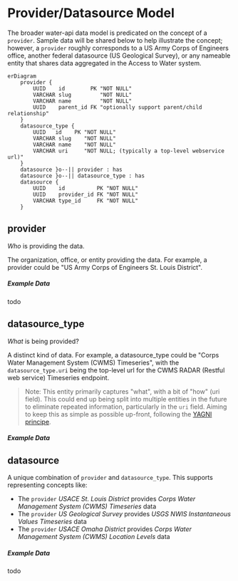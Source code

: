 # Provider/Datasource Model

The broader water-api data model is predicated on the concept of a `provider`. Sample data will be shared below to help illustrate the concept; however, a `provider` roughly corresponds to a US Army Corps of Engineers office, another federal datasource (US Geological Survey), or any nameable entity that shares data aggregated in the Access to Water system.

```mermaid
erDiagram
    provider {
        UUID    id        PK "NOT NULL"
        VARCHAR slug         "NOT NULL"
        VARCHAR name         "NOT NULL"
        UUID    parent_id FK "optionally support parent/child relationship"
    }
    datasource_type {
        UUID   id    PK "NOT NULL"
        VARCHAR slug    "NOT NULL"
        VARCHAR name    "NOT NULL"
        VARCHAR uri     "NOT NULL; (typically a top-level webservice url)"
    }
    datasource }o--|| provider : has
    datasource }o--|| datasource_type : has
    datasource {
        UUID    id          PK "NOT NULL"
        UUID    provider_id FK "NOT NULL"
        VARCHAR type_id     FK "NOT NULL"
    }
```

## provider

_Who_ is providing the data.

The organization, office, or entity providing the data. For example, a provider could be "US Army Corps of Engineers St. Louis District".

##### Example Data

todo

## datasource_type

_What_ is being provided?

A distinct kind of data. For example, a datasource_type could be "Corps Water Management System (CWMS) Timeseries", with the `datasource_type.uri` being the top-level url for the CWMS RADAR (Restful web service) Timeseries endpoint.

> Note: This entity primarily captures "what", with a bit of "how" (uri field). This could end up being split into multiple entities in the future to eliminate repeated information, particularly in the `uri` field. Aiming to keep this as simple as possible up-front, following the [YAGNI principe](https://martinfowler.com/bliki/Yagni.html).

##### Example Data

## datasource

A unique combination of `provider` and `datasource_type`. This supports representing concepts like:

- The `provider` _USACE St. Louis District_ provides _Corps Water Management System (CWMS) Timeseries_ data
- The `provider` _US Geological Survey_ provides _USGS NWIS Instantaneous Values Timeseries_ data
- The `provider` _USACE Omaha District_ provides _Corps Water Management System (CWMS) Location Levels_ data

##### Example Data

todo
